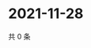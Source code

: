 # 2021-11-28

共 0 条

<!-- BEGIN WEIBO -->
<!-- 最后更新时间 Sun Nov 28 2021 02:15:49 GMT+0800 (China Standard Time) -->

<!-- END WEIBO -->
